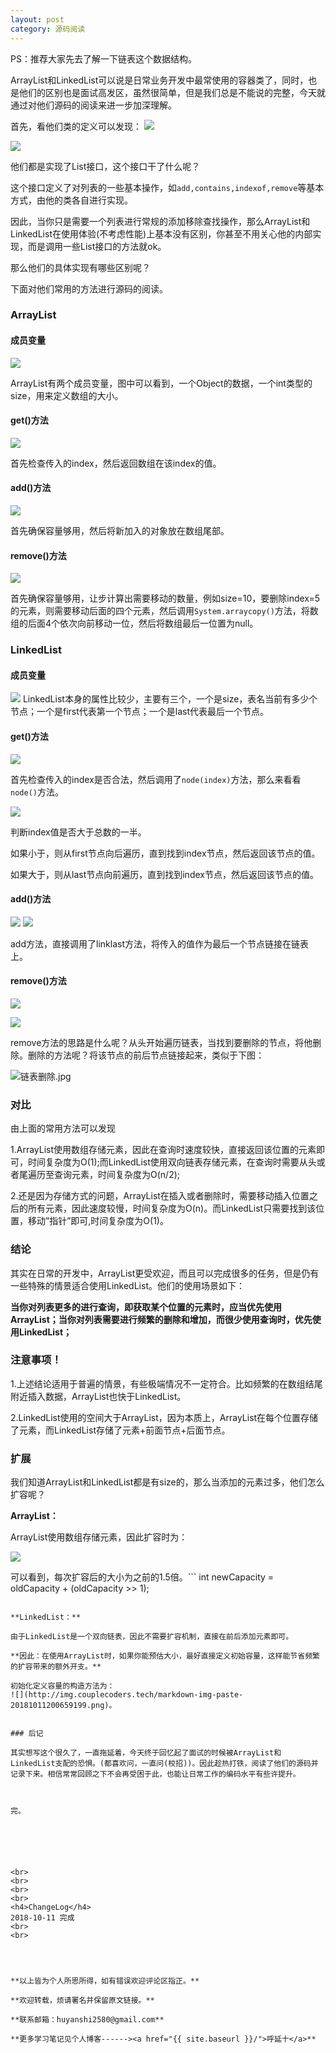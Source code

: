 ```yaml
---
layout: post
category: 源码阅读
---
```


PS：推荐大家先去了解一下链表这个数据结构。

ArrayList和LinkedList可以说是日常业务开发中最常使用的容器类了，同时，也是他们的区别也是面试高发区，虽然很简单，但是我们总是不能说的完整，今天就通过对他们源码的阅读来进一步加深理解。

首先，看他们类的定义可以发现：
![](http://img.couplecoders.tech/markdown-img-paste-20181011174000106.png)

![](http://img.couplecoders.tech/markdown-img-paste-20181011174024404.png)

他们都是实现了List<E>接口，这个接口干了什么呢？

这个接口定义了对列表的一些基本操作，如```add,contains,indexof,remove```等基本方式，由他的类各自进行实现。

因此，当你只是需要一个列表进行常规的添加移除查找操作，那么ArrayList和LinkedList在使用体验(不考虑性能)上基本没有区别，你甚至不用关心他的内部实现，而是调用一些List<E>接口的方法就ok。

那么他们的具体实现有哪些区别呢？


下面对他们常用的方法进行源码的阅读。
### ArrayList

#### 成员变量

![](http://img.couplecoders.tech/markdown-img-paste-20181011174948431.png)

ArrayList有两个成员变量，图中可以看到，一个Object的数据，一个int类型的size，用来定义数组的大小。

#### get()方法
![](http://img.couplecoders.tech/markdown-img-paste-20181011175724911.png)

首先检查传入的index，然后返回数组在该index的值。

#### add()方法

![](http://img.couplecoders.tech/markdown-img-paste-20181011180017237.png)

首先确保容量够用，然后将新加入的对象放在数组尾部。

#### remove()方法

![](http://img.couplecoders.tech/markdown-img-paste-20181011180632931.png)

首先确保容量够用，让步计算出需要移动的数量，例如size=10，要删除index=5的元素，则需要移动后面的四个元素，然后调用```System.arraycopy()```方法，将数组的后面4个依次向前移动一位，然后将数组最后一位置为null。


### LinkedList

#### 成员变量

![](http://img.couplecoders.tech/markdown-img-paste-20181011181337422.png)
LinkedList本身的属性比较少，主要有三个，一个是size，表名当前有多少个节点；一个是first代表第一个节点；一个是last代表最后一个节点。


#### get()方法

![](http://img.couplecoders.tech/markdown-img-paste-20181011181529768.png)

首先检查传入的index是否合法，然后调用了```node(index)```方法，那么来看看```node()```方法。

![](http://img.couplecoders.tech/markdown-img-paste-20181011181656533.png)

判断index值是否大于总数的一半。

如果小于，则从first节点向后遍历，直到找到index节点，然后返回该节点的值。

如果大于，则从last节点向前遍历，直到找到index节点，然后返回该节点的值。

#### add()方法

![](http://img.couplecoders.tech/markdown-img-paste-20181011182034991.png)
![](http://img.couplecoders.tech/markdown-img-paste-20181011182020860.png)

add方法，直接调用了linklast方法，将传入的值作为最后一个节点链接在链表上。

#### remove()方法


![](http://img.couplecoders.tech/markdown-img-paste-20181011182342319.png)

![](http://img.couplecoders.tech/markdown-img-paste-20181011182356842.png)

remove方法的思路是什么呢？从头开始遍历链表，当找到要删除的节点，将他删除。删除的方法呢？将该节点的前后节点链接起来，类似于下图：

![链表删除.jpg](http://img.couplecoders.tech/链表删除.jpg)



### 对比

由上面的常用方法可以发现

1.ArrayList使用数组存储元素，因此在查询时速度较快，直接返回该位置的元素即可，时间复杂度为O(1);而LinkedList使用双向链表存储元素，在查询时需要从头或者尾遍历至查询元素，时间复杂度为O(n/2);

2.还是因为存储方式的问题，ArrayList在插入或者删除时，需要移动插入位置之后的所有元素，因此速度较慢，时间复杂度为O(n)。而LinkedList只需要找到该位置，移动”指针”即可,时间复杂度为O(1)。

### 结论

其实在日常的开发中，ArrayList更受欢迎，而且可以完成很多的任务，但是仍有一些特殊的情景适合使用LinkedList。他们的使用场景如下：

**当你对列表更多的进行查询，即获取某个位置的元素时，应当优先使用ArrayList；当你对列表需要进行频繁的删除和增加，而很少使用查询时，优先使用LinkedList；**


### 注意事项！

1.上述结论适用于普遍的情景，有些极端情况不一定符合。比如频繁的在数组结尾附近插入数据，ArrayList也快于LinkedList。

2.LinkedList使用的空间大于ArrayList，因为本质上，ArrayList在每个位置存储了元素，而LinkedList存储了元素+前面节点+后面节点。

### 扩展

我们知道ArrayList和LinkedList都是有size的，那么当添加的元素过多，他们怎么扩容呢？

**ArrayList：**

ArrayList使用数组存储元素，因此扩容时为：

![](http://img.couplecoders.tech/markdown-img-paste-20181011200252465.png)

可以看到，每次扩容后的大小为之前的1.5倍。```        int newCapacity = oldCapacity + (oldCapacity >> 1);
```,而且之后有一个复制全部元素的操作，这个操作很费时间。

**LinkedList：**

由于LinkedList是一个双向链表，因此不需要扩容机制，直接在前后添加元素即可。

**因此：在使用ArrayList时，如果你能预估大小，最好直接定义初始容量，这样能节省频繁的扩容带来的额外开支。**

初始化定义容量的构造方法为：
![](http://img.couplecoders.tech/markdown-img-paste-20181011200659199.png)。


### 后记

其实想写这个很久了，一直拖延着，今天终于回忆起了面试的时候被ArrayList和LinkedList支配的恐惧。(都喜欢问，一直问(校招))。因此趁热打铁，阅读了他们的源码并记录下来。相信常常回顾之下不会再受困于此，也能让日常工作的编码水平有些许提升。



完。






<br>
<br>
<br>
<br>
<h4>ChangeLog</h4>
2018-10-11 完成
<br>
<br>




**以上皆为个人所思所得，如有错误欢迎评论区指正。**

**欢迎转载，烦请署名并保留原文链接。**

**联系邮箱：huyanshi2580@gmail.com**

**更多学习笔记见个人博客------><a href="{{ site.baseurl }}/">呼延十</a>**
